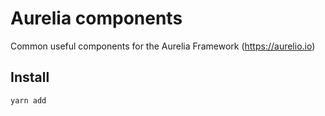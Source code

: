 # Aurelia components
Common useful components for the Aurelia Framework (https://aurelio.io)

## Install

```bash
yarn add 
```

